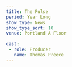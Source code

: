 ```yaml
---
title: The Pulse
period: Year Long
show_type: News
show_type_sort: 10
venue: Portland A Floor

cast:
 - role: Producer
   name: Thomas Preece
---
```

